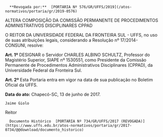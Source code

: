       **Revogada por:**  [PORTARIA Nº 576/GR/UFFS/2019](/atos-normativos/portaria/gr/2019-0576) 

   ALTERA COMPOSIÇÃO DA COMISSÃO PERMANENTE DE PROCEDIMENTOS ADMINISTRATIVOS DISCIPLINARES CPPAD  

O REITOR DA UNIVERSIDADE FEDERAL DA FRONTEIRA SUL - UFFS, no uso de suas atribuições legais, considerando a Resolução nº 17/2014-CONSUNI, resolve:

  

 **Art. 1º** DESIGNAR o Servidor CHARLES ALBINO SCHULTZ, Professor do Magistério Superior, SIAPE nº 1530551, como Presidente da Comissão Permanente de Procedimentos Administrativos Disciplinares (CPPAD), da Universidade Federal da Fronteira Sul.

  

 **Art. 2º** Esta Portaria entra em vigor na data de sua publicação no Boletim Oficial da UFFS.

   **Data do ato:** Chapecó-SC, 13 de junho de 2017.   
 

    Jaime Giolo   
 Reitor 

      Documento Histórico  [PORTARIA Nº 734/GR/UFFS/2017 (REVOGADA)](https://www.uffs.edu.br/atos-normativos/portaria/gr/2017-0734/@@download/documento_historico)     
      